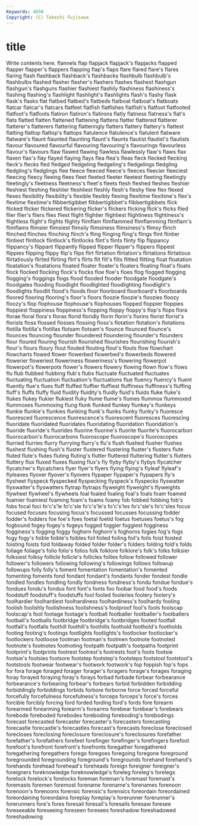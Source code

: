```yaml
---
Keywords: 4050 
Copyright: (C) Takeshi Fujisawa
---
```


# title

Write contents here.
flannels flap flapjack
flapjack's flapjacks flapped flapper flapper's flappers flapping flap's flaps flare
flared flare's flares flaring flash flashback flashback's flashbacks flashbulb flashbulb's
flashbulbs flashed flasher flasher's flashers flashes flashest flashgun flashgun's flashguns
flashier flashiest flashily flashiness flashiness's flashing flashing's flashlight flashlight's flashlights
flash's flashy flask flask's flasks flat flatbed flatbed's flatbeds flatboat
flatboat's flatboats flatcar flatcar's flatcars flatfeet flatfish flatfishes flatfish's flatfoot
flatfooted flatfoot's flatfoots flatiron flatiron's flatirons flatly flatness flatness's flat's
flats flatted flatten flattened flattening flattens flatter flattered flatterer flatterer's
flatterers flattering flatteringly flatters flattery flattery's flattest flatting flattop flattop's
flattops flatulence flatulence's flatulent flatware flatware's flaunt flaunted flaunting flaunt's
flaunts flautist flautist's flautists flavour flavoured flavourful flavouring flavouring's flavourings
flavourless flavour's flavours flaw flawed flawing flawless flawlessly flaw's flaws
flax flaxen flax's flay flayed flaying flays flea flea's fleas
fleck flecked flecking fleck's flecks fled fledged fledgeling fledgeling's fledgelings
fledgling fledgling's fledglings flee fleece fleeced fleece's fleeces fleecier fleeciest
fleecing fleecy fleeing flees fleet fleeted fleeter fleetest fleeting fleetingly
fleetingly's fleetness fleetness's fleet's fleets flesh fleshed fleshes fleshier fleshiest
fleshing fleshlier fleshliest fleshly flesh's fleshy flew flex flexed flexes
flexibility flexibility's flexible flexibly flexing flexitime flexitime's flex's flextime flextime's
flibbertigibbet flibbertigibbet's flibbertigibbets flick flicked flicker flickered flickering flicker's flickers
flicking flick's flicks flied flier flier's fliers flies fliest flight
flightier flightiest flightiness flightiness's flightless flight's flights flighty flimflam flimflammed
flimflamming flimflam's flimflams flimsier flimsiest flimsily flimsiness flimsiness's flimsy flinch
flinched flinches flinching flinch's fling flinging fling's flings flint flintier
flintiest flintlock flintlock's flintlocks flint's flints flinty flip flippancy flippancy's
flippant flippantly flipped flipper flipper's flippers flippest flippies flipping flippy
flip's flips flirt flirtation flirtation's flirtations flirtatious flirtatiously flirted flirting
flirt's flirts flit flit's flits flitted flitting float floatation floatation's
floatations floated floater floater's floaters floating float's floats flock flocked
flocking flock's flocks floe floe's floes flog flogged flogging flogging's
floggings flogs flood flooded flooder floodgate floodgate's floodgates flooding floodlight
floodlighted floodlighting floodlight's floodlights floodlit flood's floods floor floorboard floorboard's
floorboards floored flooring flooring's floor's floors floozie floozie's floozies floozy
floozy's flop flophouse flophouse's flophouses flopped floppier floppies floppiest floppiness
floppiness's flopping floppy floppy's flop's flops flora florae floral flora's
floras florid floridly florin florin's florins florist florist's florists floss
flossed flosses flossing floss's flotation flotation's flotations flotilla flotilla's flotillas
flotsam flotsam's flounce flounced flounce's flounces flouncing flounder floundered floundering
flounder's flounders flour floured flouring flourish flourished flourishes flourishing flourish's
flour's flours floury flout flouted flouting flout's flouts flow flowchart
flowcharts flowed flower flowerbed flowerbed's flowerbeds flowered flowerier floweriest floweriness
floweriness's flowering flowerpot flowerpot's flowerpots flower's flowers flowery flowing flown
flow's flows flu flub flubbed flubbing flub's flubs fluctuate fluctuated
fluctuates fluctuating fluctuation fluctuation's fluctuations flue fluency fluency's fluent fluently
flue's flues fluff fluffed fluffier fluffiest fluffiness fluffiness's fluffing fluff's
fluffs fluffy fluid fluidity fluidity's fluidly fluid's fluids fluke fluke's
flukes flukey flukier flukiest fluky flume flume's flumes flummox flummoxed
flummoxes flummoxing flung flunk flunked flunkey flunkey's flunkeys flunkie flunkie's
flunkies flunking flunk's flunks flunky flunky's fluoresce fluoresced fluorescence fluorescence's
fluorescent fluoresces fluorescing fluoridate fluoridated fluoridates fluoridating fluoridation fluoridation's fluoride
fluoride's fluorides fluorine fluorine's fluorite fluorite's fluorocarbon fluorocarbon's fluorocarbons fluoroscope
fluoroscope's fluoroscopes flurried flurries flurry flurrying flurry's flu's flush flushed
flusher flushes flushest flushing flush's fluster flustered flustering fluster's flusters
flute fluted flute's flutes fluting fluting's flutter fluttered fluttering flutter's
flutters fluttery flux fluxed fluxes fluxing flux's fly flyby flyby's
flybys flycatcher flycatcher's flycatchers flyer flyer's flyers flying flying's flyleaf
flyleaf's flyleaves flyover flyover's flyovers flypaper flypaper's flypapers fly's flysheet
flyspeck flyspecked flyspecking flyspeck's flyspecks flyswatter flyswatter's flyswatters flytrap flytraps
flyweight flyweight's flyweights flywheel flywheel's flywheels foal foaled foaling foal's
foals foam foamed foamier foamiest foaming foam's foams foamy fob
fobbed fobbing fob's fobs focal foci fo'c's'le fo'c'sle fo'c's'le's fo'c's'les
fo'c'sle's fo'c'sles focus focused focuses focusing focus's focussed focusses focussing
fodder fodder's fodders foe foe's foes foetal foetid foetus foetuses
foetus's fog fogbound fogey fogey's fogeys fogged foggier foggiest fogginess
fogginess's fogging foggy foghorn foghorn's foghorns fogies fog's fogs fogy
fogy's foible foible's foibles foil foiled foiling foil's foils foist
foisted foisting foists fold foldaway folded folder folder's folders folding
fold's folds foliage foliage's folio folio's folios folk folklore folklore's
folk's folks folksier folksiest folksy follicle follicle's follicles follies follow
followed follower follower's followers following following's followings follows followup followups
folly folly's foment fomentation fomentation's fomented fomenting foments fond fondant
fondant's fondants fonder fondest fondle fondled fondles fondling fondly fondness
fondness's fondu fondue fondue's fondues fondu's fondus font font's fonts
foo foobar food food's foods foodstuff foodstuff's foodstuffs fool fooled
fooleries foolery foolery's foolhardier foolhardiest foolhardiness foolhardiness's foolhardy fooling foolish
foolishly foolishness foolishness's foolproof fool's fools foolscap foolscap's foot footage
footage's football footballer footballer's footballers football's footballs footbridge footbridge's footbridges
footed footfall footfall's footfalls foothill foothill's foothills foothold foothold's footholds
footing footing's footings footlights footlights's footlocker footlocker's footlockers footloose footman
footman's footmen footnote footnoted footnote's footnotes footnoting footpath footpath's footpaths
footprint footprint's footprints footrest footrest's footrests foot's foots footsie footsie's
footsies footsore footstep footstep's footsteps footstool footstool's footstools footwear footwear's
footwork footwork's fop foppish fop's fops for fora forage foraged
forager forager's foragers forage's forages foraging foray forayed foraying foray's
forays forbad forbade forbear forbearance forbearance's forbearing forbear's forbears forbid
forbidden forbidding forbiddingly forbiddings forbids forbore forborne force forced forceful
forcefully forcefulness forcefulness's forceps forceps's force's forces forcible forcibly forcing
ford forded fording ford's fords fore forearm forearmed forearming forearm's
forearms forebear forebear's forebears forebode foreboded forebodes foreboding foreboding's forebodings
forecast forecasted forecaster forecaster's forecasters forecasting forecastle forecastle's forecastles forecast's
forecasts foreclose foreclosed forecloses foreclosing foreclosure foreclosure's foreclosures forefather forefather's
forefathers forefeet forefinger forefinger's forefingers forefoot forefoot's forefront forefront's forefronts
foregather foregathered foregathering foregathers forego foregoes foregoing foregone foreground foregrounded
foregrounding foreground's foregrounds forehand forehand's forehands forehead forehead's foreheads foreign
foreigner foreigner's foreigners foreknowledge foreknowledge's foreleg foreleg's forelegs forelock forelock's
forelocks foreman foreman's foremast foremast's foremasts foremen foremost forename forename's
forenames forenoon forenoon's forenoons forensic forensic's forensics foreordain foreordained foreordaining
foreordains foreplay foreplay's forerunner forerunner's forerunners fore's fores foresail foresail's
foresails foresaw foresee foreseeable foreseeing foreseen foresees foreshadow foreshadowed foreshadowing
